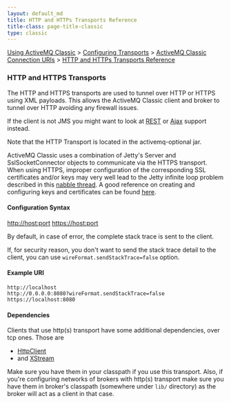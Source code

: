 ```yaml
---
layout: default_md
title: HTTP and HTTPs Transports Reference 
title-class: page-title-classic
type: classic
---
```


[Using ActiveMQ Classic](using-activemq-classic) > [Configuring Transports](configuring-transports) > [ActiveMQ Classic Connection URIs](activemq-classic-connection-uris) > [HTTP and HTTPs Transports Reference](http-and-https-transports-reference)


### HTTP and HTTPS Transports

The HTTP and HTTPS transports are used to tunnel over HTTP or HTTPS using XML payloads. This allows the ActiveMQ Classic client and broker to tunnel over HTTP avoiding any firewall issues.

If the client is not JMS you might want to look at [REST](rest) or [Ajax](ajax) support instead.

Note that the HTTP Transport is located in the activemq-optional jar.

ActiveMQ Classic uses a combination of Jetty's Server and SslSocketConnector objects to communicate via the HTTPS transport. When using HTTPS, improper configuration of the corresponding SSL certificates and/or keys may very well lead to the Jetty infinite loop problem described in this [nabble thread](http://www.nabble.com/SslSocketConnector-loops-forever-during-initialization-to14621825.html#a17535467). A good reference on creating and configuring keys and certificates can be found [here](http://docs.codehaus.org/display/JETTY/How+to+configure+SSL).

#### Configuration Syntax

[http://host:port](http://host:port) [https://host:port](https://host:port)

By default, in case of error, the complete stack trace is sent to the client.

If, for security reason, you don't want to send the stack trace detail to the client, you can use `wireFormat.sendStackTrace=false` option.

#### Example URI

```
http://localhost
http://0.0.0.0:8080?wireFormat.sendStackTrace=false
https://localhost:8080
```

#### Dependencies

Clients that use http(s) transport have some additional dependencies, over tcp ones. Those are

*   [HttpClient](http://hc.apache.org/httpclient-3.x/)
*   and [XStream](http://xstream.codehaus.org/)

Make sure you have them in your classpath if you use this transport. Also, if you're configuring networks of brokers with http(s) transport make sure you have them in broker's classpath (somewhere under `lib/` directory) as the broker will act as a client in that case.

